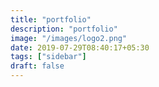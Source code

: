 ```yaml
---
title: "portfolio"
description: "portfolio"
image: "/images/logo2.png"
date: 2019-07-29T08:40:17+05:30
tags: ["sidebar"]
draft: false
---
```


